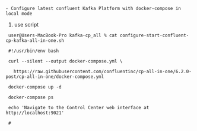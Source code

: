 

    - Configure latest confluent Kafka Platform with docker-compose in local mode

   1. use script

     user@Users-MacBook-Pro kafka-cp_all % cat configure-start-confluent-cp-kafka-all-in-one.sh 

     #!/usr/bin/env bash

     curl --silent --output docker-compose.yml \

       https://raw.githubusercontent.com/confluentinc/cp-all-in-one/6.2.0-post/cp-all-in-one/docker-compose.yml

     docker-compose up -d

     docker-compose ps

     echo 'Navigate to the Control Center web interface at http://localhost:9021'

     #
